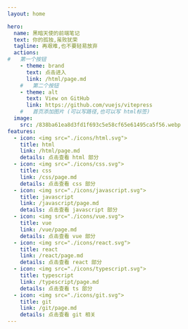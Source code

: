 ```yaml
---
layout: home

hero:
  name: 黑暗天使的前端笔记
  text: 你的孤独,虽败犹荣
  tagline: 再艰难,也不要轻易放弃
  actions:
#   第一个按钮
    - theme: brand
      text: 点击进入
      link: /html/page.md
    #   第二个按钮
    - theme: alt
      text: View on GitHub
      link: https://github.com/vuejs/vitepress
    #   首页添加图片 (可以写路径,也可以写 html标签)
  image:
    src: /838ba61ea8d3fd1f693c5e58cf65e61495ca5f56.webp
features:
  - icon: <img src="./icons/html.svg">
    title: html
    link: /html/page.md
    details: 点击查看 html 部分
  - icon: <img src="./icons/css.svg">
    title: css
    link: /css/page.md
    details: 点击查看 css 部分
  - icon: <img src="./icons/javascript.svg">
    title: javascript
    link: /javascript/page.md
    details: 点击查看 javascript 部分
  - icon: <img src="./icons/vue.svg">
    title: vue
    link: /vue/page.md
    details: 点击查看 vue 部分
  - icon: <img src="./icons/react.svg">
    title: react
    link: /react/page.md
    details: 点击查看 react 部分
  - icon: <img src="./icons/typescript.svg">
    title: typescript
    link: /typescript/page.md
    details: 点击查看 ts 部分
  - icon: <img src="./icons/git.svg">
    title: git
    link: /git/page.md
    details: 点击查看 git 相关
---
```

<!-- 首行不能有其他东西 -->
<!-- /* :root {
  --vp-home-hero-name-color: transparent;
  --vp-home-hero-name-background: -webkit-linear-gradient(120deg, #bd34fe 30%, #41d1ff);

  --vp-home-hero-image-background-image: linear-gradient(-45deg, #bd34fe 50%, #47caff 50%);
  --vp-home-hero-image-filter: blur(40px);
} */ -->
<style>

@media (min-width: 640px) {
  :root {
    --vp-home-hero-image-filter: blur(56px);
  }
}

@media (min-width: 960px) {
  :root {
    --vp-home-hero-image-filter: blur(72px);
  }
}

  .box{
  align-items:center;
}
</style>